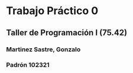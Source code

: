 # Trabajo Práctico 0
## Taller de Programación I (75.42)

### Martinez Sastre, Gonzalo
### Padrón 102321
